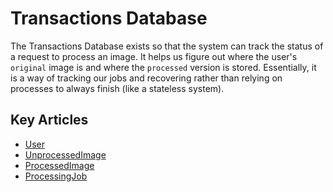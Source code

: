 # Transactions Database

The Transactions Database exists so that the system can track the status of a request to process an image.
It helps us figure out where the user's `original` image is and where the `processed` version is stored.
Essentially, it is a way of tracking our jobs and recovering rather than relying on processes to always finish (like a stateless system).

## Key Articles
- [User](user.md)
- [UnprocessedImage](unprocessed_image.md)
- [ProcessedImage](processed_image.md)
- [ProcessingJob](processing_job.md)

